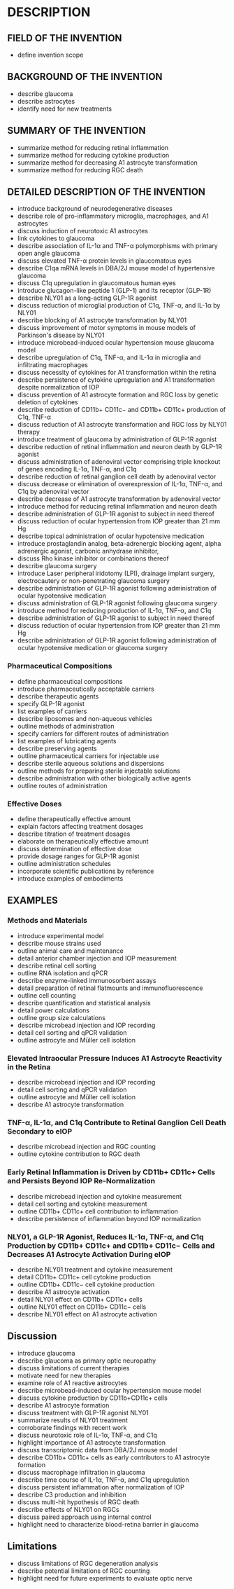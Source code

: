 # DESCRIPTION

## FIELD OF THE INVENTION

- define invention scope

## BACKGROUND OF THE INVENTION

- describe glaucoma
- describe astrocytes
- identify need for new treatments

## SUMMARY OF THE INVENTION

- summarize method for reducing retinal inflammation
- summarize method for reducing cytokine production
- summarize method for decreasing A1 astrocyte transformation
- summarize method for reducing RGC death

## DETAILED DESCRIPTION OF THE INVENTION

- introduce background of neurodegenerative diseases
- describe role of pro-inflammatory microglia, macrophages, and A1 astrocytes
- discuss induction of neurotoxic A1 astrocytes
- link cytokines to glaucoma
- describe association of IL-1α and TNF-α polymorphisms with primary open angle glaucoma
- discuss elevated TNF-α protein levels in glaucomatous eyes
- describe C1qa mRNA levels in DBA/2J mouse model of hypertensive glaucoma
- discuss C1q upregulation in glaucomatous human eyes
- introduce glucagon-like peptide 1 (GLP-1) and its receptor (GLP-1R)
- describe NLY01 as a long-acting GLP-1R agonist
- discuss reduction of microglial production of C1q, TNF-α, and IL-1α by NLY01
- describe blocking of A1 astrocyte transformation by NLY01
- discuss improvement of motor symptoms in mouse models of Parkinson's disease by NLY01
- introduce microbead-induced ocular hypertension mouse glaucoma model
- describe upregulation of C1q, TNF-α, and IL-1α in microglia and infiltrating macrophages
- discuss necessity of cytokines for A1 transformation within the retina
- describe persistence of cytokine upregulation and A1 transformation despite normalization of IOP
- discuss prevention of A1 astrocyte formation and RGC loss by genetic deletion of cytokines
- describe reduction of CD11b+ CD11c− and CD11b+ CD11c+ production of C1q, TNF-α
- discuss reduction of A1 astrocyte transformation and RGC loss by NLY01 therapy
- introduce treatment of glaucoma by administration of GLP-1R agonist
- describe reduction of retinal inflammation and neuron death by GLP-1R agonist
- discuss administration of adenoviral vector comprising triple knockout of genes encoding IL-1α, TNF-α, and C1q
- describe reduction of retinal ganglion cell death by adenoviral vector
- discuss decrease or elimination of overexpression of IL-1α, TNF-α, and C1q by adenoviral vector
- describe decrease of A1 astrocyte transformation by adenoviral vector
- introduce method for reducing retinal inflammation and neuron death
- describe administration of GLP-1R agonist to subject in need thereof
- discuss reduction of ocular hypertension from IOP greater than 21 mm Hg
- describe topical administration of ocular hypotensive medication
- introduce prostaglandin analog, beta-adrenergic blocking agent, alpha adrenergic agonist, carbonic anhydrase inhibitor,
- discuss Rho kinase inhibitor or combinations thereof
- describe glaucoma surgery
- introduce Laser peripheral iridotomy (LPI), drainage implant surgery, electrocautery or non-penetrating glaucoma surgery
- describe administration of GLP-1R agonist following administration of ocular hypotensive medication
- discuss administration of GLP-1R agonist following glaucoma surgery
- introduce method for reducing production of IL-1α, TNF-α, and C1q
- describe administration of GLP-1R agonist to subject in need thereof
- discuss reduction of ocular hypertension from IOP greater than 21 mm Hg
- describe administration of GLP-1R agonist following administration of ocular hypotensive medication or glaucoma surgery

### Pharmaceutical Compositions

- define pharmaceutical compositions
- introduce pharmaceutically acceptable carriers
- describe therapeutic agents
- specify GLP-1R agonist
- list examples of carriers
- describe liposomes and non-aqueous vehicles
- outline methods of administration
- specify carriers for different routes of administration
- list examples of lubricating agents
- describe preserving agents
- outline pharmaceutical carriers for injectable use
- describe sterile aqueous solutions and dispersions
- outline methods for preparing sterile injectable solutions
- describe administration with other biologically active agents
- outline routes of administration

### Effective Doses

- define therapeutically effective amount
- explain factors affecting treatment dosages
- describe titration of treatment dosages
- elaborate on therapeutically effective amount
- discuss determination of effective dose
- provide dosage ranges for GLP-1R agonist
- outline administration schedules
- incorporate scientific publications by reference
- introduce examples of embodiments

## EXAMPLES

### Methods and Materials

- introduce experimental model
- describe mouse strains used
- outline animal care and maintenance
- detail anterior chamber injection and IOP measurement
- describe retinal cell sorting
- outline RNA isolation and qPCR
- describe enzyme-linked immunosorbent assays
- detail preparation of retinal flatmounts and immunofluorescence
- outline cell counting
- describe quantification and statistical analysis
- detail power calculations
- outline group size calculations
- describe microbead injection and IOP recording
- detail cell sorting and qPCR validation
- outline astrocyte and Müller cell isolation

### Elevated Intraocular Pressure Induces A1 Astrocyte Reactivity in the Retina

- describe microbead injection and IOP recording
- detail cell sorting and qPCR validation
- outline astrocyte and Müller cell isolation
- describe A1 astrocyte transformation

### TNF-α, IL-1α, and C1q Contribute to Retinal Ganglion Cell Death Secondary to eIOP

- describe microbead injection and RGC counting
- outline cytokine contribution to RGC death

### Early Retinal Inflammation is Driven by CD11b+ CD11c+ Cells and Persists Beyond IOP Re-Normalization

- describe microbead injection and cytokine measurement
- detail cell sorting and cytokine measurement
- outline CD11b+ CD11c+ cell contribution to inflammation
- describe persistence of inflammation beyond IOP normalization

### NLY01, a GLP-1R Agonist, Reduces IL-1α, TNF-α, and C1q Production by CD11b+ CD11c+ and CD11b+ CD11c− Cells and Decreases A1 Astrocyte Activation During eIOP

- describe NLY01 treatment and cytokine measurement
- detail CD11b+ CD11c+ cell cytokine production
- outline CD11b+ CD11c− cell cytokine production
- describe A1 astrocyte activation
- detail NLY01 effect on CD11b+ CD11c+ cells
- outline NLY01 effect on CD11b+ CD11c− cells
- describe NLY01 effect on A1 astrocyte activation

## Discussion

- introduce glaucoma
- describe glaucoma as primary optic neuropathy
- discuss limitations of current therapies
- motivate need for new therapies
- examine role of A1 reactive astrocytes
- describe microbead-induced ocular hypertension mouse model
- discuss cytokine production by CD11b+CD11c+ cells
- describe A1 astrocyte formation
- discuss treatment with GLP-1R agonist NLY01
- summarize results of NLY01 treatment
- corroborate findings with recent work
- discuss neurotoxic role of IL-1α, TNF-α, and C1q
- highlight importance of A1 astrocyte transformation
- discuss transcriptomic data from DBA/2J mouse model
- describe CD11b+ CD11c+ cells as early contributors to A1 astrocyte formation
- discuss macrophage infiltration in glaucoma
- describe time course of IL-1α, TNF-α, and C1q upregulation
- discuss persistent inflammation after normalization of IOP
- describe C3 production and inhibition
- discuss multi-hit hypothesis of RGC death
- describe effects of NLY01 on RGCs
- discuss paired approach using internal control
- highlight need to characterize blood-retina barrier in glaucoma

## Limitations

- discuss limitations of RGC degeneration analysis
- describe potential limitations of RGC counting
- highlight need for future experiments to evaluate optic nerve


